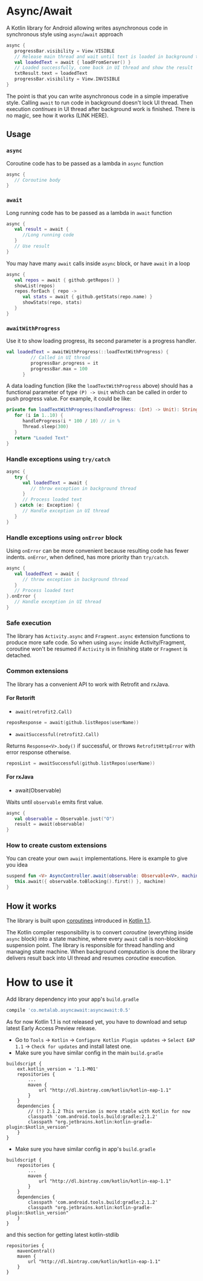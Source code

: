 # Async/Await
A Kotlin library for Android allowing writes asynchronous code in synchronous style using `async`/`await` approach

```Kotlin
async {
   progressBar.visibility = View.VISIBLE
   // Release main thread and wait until text is loaded in background thread
   val loadedText = await { loadFromServer() }
   // Loaded successfully, come back in UI thread and show the result
   txtResult.text = loadedText
   progressBar.visibility = View.INVISIBLE
}
```
The point is that you can write asynchronous code in a simple imperative style. Calling `await` to run code in background doesn't lock UI thread. Then execution _continues_ in UI thread after background work is finished. There is no magic, see how it works (LINK HERE).


## Usage
### `async`

Coroutine code has to be passed as a lambda in `async` function
```Kotlin
async {
   // Coroutine body
}
```

### `await`

Long running code has to be passed as a lambda in `await` function
```Kotlin
async {
   val result = await {
      //Long running code
   }
   // Use result
}
```
You may have many `await` calls inside `async` block, or have `await` in a loop

```Kotlin 
async {
   val repos = await { github.getRepos() }
   showList(repos)
   repos.forEach { repo ->
      val stats = await { github.getStats(repo.name) }
      showStats(repo, stats)
   }
}
```

### `awaitWithProgress`

Use it to show loading progress, its second parameter is a progress handler.
```Kotlin
val loadedText = awaitWithProgress(::loadTextWithProgress) {
         // Called in UI thread
         progressBar.progress = it
         progressBar.max = 100
      }
```
A data loading function (like the `loadTextWithProgress` above) should has a functional parameter of type `(P) -> Unit` which can be called in order to push progress value. For example, it could be like:
```Kotlin
private fun loadTextWithProgress(handleProgress: (Int) -> Unit): String {
   for (i in 1..10) {
      handleProgress(i * 100 / 10) // in %
      Thread.sleep(300)
   }
   return "Loaded Text"
}
```

### Handle exceptions using `try/catch`

```Kotlin
async {
   try {
      val loadedText = await {
         // throw exception in background thread
      }
      // Process loaded text
   } catch (e: Exception) {
      // Handle exception in UI thread
   }
}
```

### Handle exceptions using `onError` block

Using `onError` can be more convenient because resulting code has fewer indents. `onError`, when defined, has more priority than `try/catch`.
```Kotlin
async {
   val loadedText = await {
      // throw exception in background thread
   }
   // Process loaded text
}.onError {
   // Handle exception in UI thread
}
```

### Safe execution

The library has `Activity.async` and `Fragment.async` extension functions to produce more safe code. So when using `async` inside Activity/Fragment, coroutine won't be resumed if `Activity` is in finishing state or `Fragment` is detached.

### Common extensions

The library has a convenient API to work with Retrofit and rxJava.

#### For Retorift
* `await(retrofit2.Call)`
```Kotlin
reposResponse = await(github.listRepos(userName))
```

* `awaitSuccessful(retrofit2.Call)`

Returns `Response<V>.body()` if successful, or throws `RetrofitHttpError` with error response otherwise.  
```Kotlin
reposList = awaitSuccessful(github.listRepos(userName))
```
#### For rxJava
* await(Observable<V>)

Waits until `observable` emits first value.
```Kotlin
async {
   val observable = Observable.just("O")
   result = await(observable)
}
```

### How to create custom extensions
You can create your own `await` implementations. Here is example to give you idea 
```Kotlin
suspend fun <V> AsyncController.await(observable: Observable<V>, machine: Continuation<V>) {
   this.await({ observable.toBlocking().first() }, machine)
}
```

## How it works

The library is built upon [coroutines](https://github.com/Kotlin/kotlin-coroutines/blob/master/kotlin-coroutines-informal.md) introduced in [Kotlin 1.1](https://blog.jetbrains.com/kotlin/2016/07/first-glimpse-of-kotlin-1-1-coroutines-type-aliases-and-more/).

The Kotlin compiler responsibility is to convert _coroutine_ (everything inside `async` block) into a state machine, where every `await` call is non-blocking suspension point. The library is responsible for thread handling and managing state machine. When background computation is done the library delivers result back into UI thread and resumes _coroutine_ execution.

# How to use it
Add library dependency into your app's `build.gradle`
```Groovy
compile 'co.metalab.asyncawait:asyncawait:0.5'
```

As for now Kotlin 1.1 is not released yet, you have to download and setup latest Early Access Preview release. 
* Go to `Tools` -> `Kotlin` -> `Configure Kotlin Plugin updates` -> `Select EAP 1.1` -> `Check for updates` and install latest one. 
* Make sure you have similar config in the main `build.gradle`
```
buildscript {
    ext.kotlin_version = '1.1-M01'
    repositories {
        ...
        maven {
            url "http://dl.bintray.com/kotlin/kotlin-eap-1.1"
        }
    }
    dependencies {
        // (!) 2.1.2 This version is more stable with Kotlin for now
        classpath 'com.android.tools.build:gradle:2.1.2'
        classpath "org.jetbrains.kotlin:kotlin-gradle-plugin:$kotlin_version"
    }
}
```
* Make sure you have similar config in app's `build.gradle`
```
buildscript {
    repositories {
        ...
        maven {
            url "http://dl.bintray.com/kotlin/kotlin-eap-1.1"
        }
    }
    dependencies {
        classpath 'com.android.tools.build:gradle:2.1.2'
        classpath "org.jetbrains.kotlin:kotlin-gradle-plugin:$kotlin_version"
    }
}
```
and this section for getting latest kotlin-stdlib
```
repositories {
    mavenCentral()
    maven {
        url "http://dl.bintray.com/kotlin/kotlin-eap-1.1"
    }
}
```
